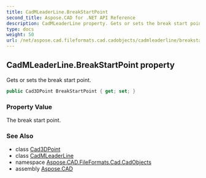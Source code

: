 ```yaml
---
title: CadMLeaderLine.BreakStartPoint
second_title: Aspose.CAD for .NET API Reference
description: CadMLeaderLine property. Gets or sets the break start point
type: docs
weight: 50
url: /net/aspose.cad.fileformats.cad.cadobjects/cadmleaderline/breakstartpoint/
---
```

## CadMLeaderLine.BreakStartPoint property

Gets or sets the break start point.

```csharp
public Cad3DPoint BreakStartPoint { get; set; }
```

### Property Value

The break start point.

### See Also

* class [Cad3DPoint](../../cad3dpoint/)
* class [CadMLeaderLine](../)
* namespace [Aspose.CAD.FileFormats.Cad.CadObjects](../../cadmleaderline/)
* assembly [Aspose.CAD](../../../)


